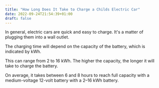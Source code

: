 ```yaml
---
title: "How Long Does It Take to Charge a Childs Electric Car"
date: 2022-09-24T21:54:39+01:00
draft: false
---
```


In general, electric cars are quick and easy to charge. It's a matter of plugging them into a wall outlet. 

The charging time will depend on the capacity of the battery, which is indicated by kWh. 

This can range from 2 to 16 kWh. The higher the capacity, the longer it will take to charge the battery. 

On average, it takes between 6 and 8 hours to reach full capacity with a medium-voltage 12-volt battery with a 2–16 kWh battery.